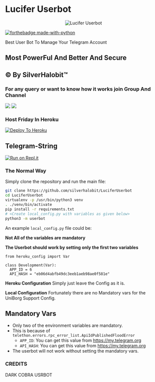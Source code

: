# Lucifer Userbot

<p align="center">
<img src="https://telegra.ph/file/d7cbffcb6bae55874b1c2.jpg" alt="Lucifer Userbot">


[![forthebadge made-with-python](http://ForTheBadge.com/images/badges/made-with-python.svg)](https://www.python.org/)



Best User Bot To Manage Your Telegram Account 
## Most PowerFul And Better And Secure

## © By SilverHalobit™

### For any query or want to know how it works join Group And Channel 

<a href="https://t.me/LUCIFER_USERBOT"><img src="https://img.shields.io/badge/Join-Telegram%20Channel-red.svg?logo=Telegram"></a>
<a href="https://t.me/LUCIFER_SUPPORT"><img src="https://img.shields.io/badge/Join-Telegram%20Group-blue.svg?logo=telegram"></a>


### Host Friday In Heroku

[![Deploy To Heroku](https://www.herokucdn.com/deploy/button.svg)](https://heroku.com/deploy?template=https://github.com/silverhalobit/LuciferUserbot)

## Telegram-String

[![Run on Repl.it](https://repl.it/badge/github/STARKGANG/friday)](https://luciferbadbot.silverhalo11.repl.run)


### The Normal Way

Simply clone the repository and run the main file:
```sh
git clone https://github.com/silverhalobit/LuciferUserbot
cd LuciferUserbot
virtualenv -p /usr/bin/python3 venv
. ./venv/bin/activate
pip install -r requirements.txt
# <Create local_config.py with variables as given below>
python3 -m userbot
```

An example `local_config.py` file could be:

**Not All of the variables are mandatory**

__The Userbot should work by setting only the first two variables__

```python3
from heroku_config import Var

class Development(Var):
  APP_ID = 6
  API_HASH = "eb06d4abfb49dc3eeb1aeb98ae0f581e"
```

**Heroku Configuration**
Simply just leave the Config as it is.

**Local Configuration**
Fortunately there are no Mandatory vars for the UniBorg Support Config.

## Mandatory Vars

- Only two of the environment variables are mandatory.
- This is because of `telethon.errors.rpc_error_list.ApiIdPublishedFloodError`
    - `APP_ID`:   You can get this value from https://my.telegram.org
    - `API_HASH`:   You can get this value from https://my.telegram.org
- The userbot will not work without setting the mandatory vars.

### CREDITS
DARK COBRA USRBOT
